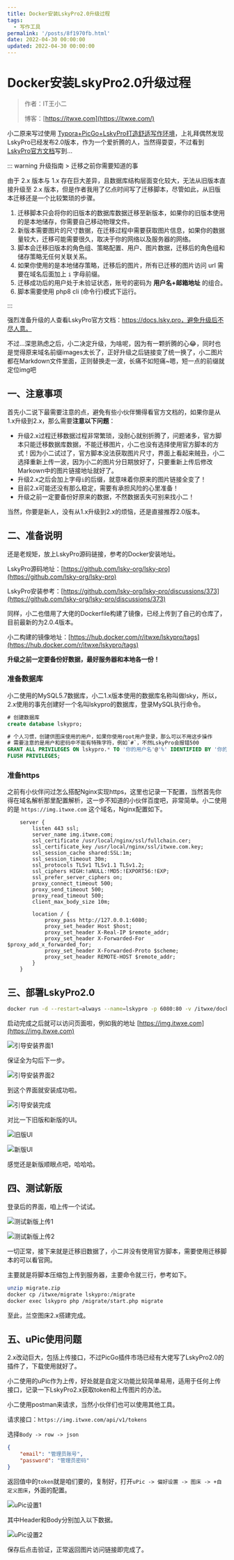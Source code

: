 ```yaml
---
title: Docker安装LskyPro2.0升级过程
tags:
  - 写作工具
permalink: '/posts/8f1970fb.html'
date: 2022-04-30 00:00:00
updated: 2022-04-30 00:00:00
---
```


# Docker安装LskyPro2.0升级过程

> 作者：IT王小二
>
> 博客：[https://itwxe.com](https://itwxe.com/)

小二原来写过使用 [Typora+PicGo+LskyPro打造舒适写作环境](https://itwxe.com/posts/6eb96d2e.html)，上礼拜偶然发现LskyPro已经发布2.0版本，作为一个爱折腾的人，当然得耍耍，不过看到[LskyPro官方文档](https://docs.lsky.pro/)写到...

::: warning 升级指南 > 迁移之前你需要知道的事

由于 2.x 版本与 1.x 存在巨大差异，且数据库结构层面变化较大，无法从旧版本直接升级至 2.x 版本，但是作者我用了亿点时间写了迁移脚本，尽管如此，从旧版本迁移还是一个比较繁琐的步骤。

1. 迁移脚本只会将你的旧版本的数据库数据迁移至新版本，如果你的旧版本使用的是本地储存，你需要自己移动物理文件。
2. 新版本需要图片的尺寸数据，在迁移过程中需要获取图片信息，如果你的数据量较大，迁移可能需要很久，取决于你的网络以及服务器的网络。
3. 脚本会迁移旧版本的角色组、策略配置、用户、图片数据，迁移后的角色组和储存策略无任何关联关系。
4. 如果你使用的是本地储存策略，迁移后的图片，所有已迁移的图片访问 url 需要在域名后面加上 `i` 字母前缀。
5. 迁移成功后的用户处于未验证状态，账号的密码为 **用户名+邮箱地址** 的组合。
6. 脚本需要使用 php8 cli (命令行)模式下运行。

:::

强烈准备升级的人查看LskyPro官方文档：https://docs.lsky.pro，避免升级后不尽人意。

不过...深思熟虑之后，小二决定升级，为啥呢，因为有一颗折腾的心😂，同时也是觉得原来域名前缀images太长了，正好升级之后链接变了统一换了，小二图片都在Markdown文件里面，正则替换走一波，长痛不如短痛~嗯，短一点的前缀就定位img吧

## 一、注意事项

首先小二说下最需要注意的点，避免有些小伙伴懒得看官方文档的，如果你是从1.x升级到2.x，那么需要**注意以下问题**：

- 升级2.x过程迁移数据过程非常繁琐，没耐心就别折腾了，问题诸多，官方脚本只能迁移数据库数据，不能迁移图片，小二也没有选择使用官方脚本的方式！因为小二试过了，官方脚本没法获取图片尺寸，界面上看起来贼丑，小二选择重新上传一波，因为小二的图片分日期放好了，只要重新上传后修改Markown中的图片链接地址就好了。
- 升级2.x之后会加上字母`i`的后缀，就意味着你原来的图片链接全变了！
- 目前2.x可能还没有那么稳定，需要有承担风险的心里准备！
- 升级之前一定要备份好原来的数据，不然数据丢失可别来找小二！

当然，你要是新人，没有从1.x升级到2.x的烦恼，还是直接推荐2.0版本。

## 二、准备说明

还是老规矩，放上LskyPro源码链接，参考的Docker安装地址。

LskyPro源码地址：[https://github.com/lsky-org/lsky-pro](https://github.com/lsky-org/lsky-pro)

LskyPro安装参考：[https://github.com/lsky-org/lsky-pro/discussions/373](https://github.com/lsky-org/lsky-pro/discussions/373)

同样，小二也借用了大佬的Dockerfile构建了镜像，已经上传到了自己的仓库了，目前最新的为2.0.4版本。

小二构建的镜像地址：[https://hub.docker.com/r/itwxe/lskypro/tags](https://hub.docker.com/r/itwxe/lskypro/tags)

**升级之前一定要备份好数据，最好服务器和本地各一份！**

### 准备数据库

小二使用的MySQL5.7数据库，小二1.x版本使用的数据库名称叫做lsky，所以，2.x使用的事先创建好一个名叫lskypro的数据库，登录MySQL执行命令。

```sql
# 创建数据库
create database lskypro;

# 个人习惯，创建供图床使用的用户，如果你使用root用户登录，那么可以不用这步操作
# 需要注意的是用户和密码中不能有特殊字符，例如`#`，不然LskyPro会报错500
GRANT ALL PRIVILEGES ON lskypro.* TO '你的用户名'@'%' IDENTIFIED BY '你的密码';
FLUSH PRIVILEGES;
```

### 准备https

之前有小伙伴问过怎么搭配Nginx实现https，这里也记录一下配置，当然首先你得在域名解析那里配置解析，这一步不知道的小伙伴百度吧，非常简单。小二使用的是 `https://img.itwxe.com` 这个域名，Nginx配置如下。

```nginx
    server {
        listen 443 ssl;
        server_name img.itwxe.com;
        ssl_certificate /usr/local/nginx/ssl/fullchain.cer;
        ssl_certificate_key /usr/local/nginx/ssl/itwxe.com.key;
        ssl_session_cache shared:SSL:1m;
        ssl_session_timeout 30m;
        ssl_protocols TLSv1 TLSv1.1 TLSv1.2;
        ssl_ciphers HIGH:!aNULL:!MD5:!EXPORT56:!EXP;
        ssl_prefer_server_ciphers on;
        proxy_connect_timeout 500;
        proxy_send_timeout 500;
        proxy_read_timeout 500;
        client_max_body_size 10m;

        location / {
            proxy_pass http://127.0.0.1:6080;
            proxy_set_header Host $host;
            proxy_set_header X-Real-IP $remote_addr;
            proxy_set_header X-Forwarded-For $proxy_add_x_forwarded_for;
            proxy_set_header X-Forwarded-Proto $scheme;
            proxy_set_header REMOTE-HOST $remote_addr;
        }
    }
```

## 三、部署LskyPro2.0

```bash
docker run -d --restart=always --name=lskypro -p 6080:80 -v /itwxe/dockerData/lskypro:/var/www/html itwxe/lskypro:2.0.4
```

启动完成之后就可以访问页面啦，例如我的地址 [https://img.itwxe.com](https://img.itwxe.com)

![引导安装界面1](https://img.itwxe.com/i/2022/04/626d399db1445.png)

保证全为勾后下一步。

![引导安装界面2](https://img.itwxe.com/i/2022/04/626d399de6e50.png)

到这个界面就安装成功啦。

![引导安装完成](https://img.itwxe.com/i/2022/04/626d399de2f3a.png)

对比一下旧版和新版的UI。

![旧版UI](https://img.itwxe.com/i/2022/04/626d399dd8767.png)

![新版UI](https://img.itwxe.com/i/2022/04/626d399dd67cf.png)

感觉还是新版顺眼点吧，哈哈哈。

## 四、测试新版

登录后的界面，咱上传一个试试。

![测试新版上传1](https://img.itwxe.com/i/2022/04/626d399ddf68a.png)

![测试新版上传2](https://img.itwxe.com/i/2022/04/626d399e34245.png)

一切正常，接下来就是迁移旧数据了，小二并没有使用官方脚本，需要使用迁移脚本的可以看官网。

主要就是将脚本压缩包上传到服务器，主要命令就三行，参考如下。

```bash
unzip migrate.zip
docker cp /itwxe/migrate lskypro:/migrate
docker exec lskypro php /migrate/start.php migrate
```

至此，兰空图床2.x搭建完成。

## 五、uPic使用问题

2.x改动巨大，包括上传接口，不过PicGo插件市场已经有大佬写了LskyPro2.0的插件了，下载使用就好了。

小二使用的uPic作为上传，好处就是自定义功能比较简单易用，适用于任何上传接口，记录一下LskyPro2.x获取token和上传图片的办法。

小二使用postman来请求，当然小伙伴们也可以使用其他工具。

请求接口：`https://img.itwxe.com/api/v1/tokens`

选择`Body -> row -> json`

```json
{
    "email": "管理员账号",
    "password": "管理员密码"
}
```

返回值中的`token`就是咱们要的，复制好，打开`uPic -> 偏好设置 -> 图床 -> +自定义图床`，外面的配置。

![uPic设置1](https://img.itwxe.com/i/2022/04/626d3fa3a2306.png)

其中Header和Body分别加入以下数据。

![uPic设置2](https://img.itwxe.com/i/2022/04/626d40021b21f.png)

保存后点击验证，正常返回图片访问链接即完成了。

